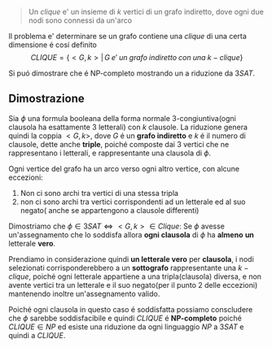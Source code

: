> Un *clique* e' un insieme di $k$ vertici di un grafo indiretto, dove ogni due nodi sono connessi da un'arco

Il problema e' determinare se un grafo contiene una *clique* di una certa dimensione é cosí definito
$$CLIQUE=\{<G,k>|\,G\;e'\;un\;grafo\;indiretto\;con\;una\;k-clique\}$$

Si puó dimostrare che é NP-completo mostrando un a riduzione da $3SAT$.
## Dimostrazione
Sia $\phi$ una formula booleana della forma normale 3-congiuntiva(ogni clausola ha esattamente 3 letterali) con $k$ clausole. La riduzione genera quindi la coppia $<G,k>$, dove $G$ é un **grafo indiretto** e $k$ é il numero di clausole, dette anche **triple**, poiché composte dai 3 vertici che ne rappresentano i letterali, e rappresentante una clausola di $\phi$.

Ogni vertice del grafo ha un arco verso ogni altro vertice, con alcune eccezioni:
1. Non ci sono archi tra vertici di una stessa tripla
2. non ci sono archi tra vertici corrispondenti ad un letterale ed al suo negato( anche se appartengono a clausole differenti)

Dimostriamo che $\phi\in3SAT\iff <G,k>\in Clique$:
Se $\phi$ avesse un'assegnamento che lo soddisfa allora **ogni clausola** di $\phi$ ha **almeno** **un** letterale **vero**.

Prendiamo in considerazione quindi **un letterale vero** per **clausola**, i nodi selezionati corrisponderebbero a un **sottografo** rappresentante una $k-clique$, poiché ogni letterale appartiene a una tripla(clausola) diversa, e non avente vertici tra un letterale e il suo negato(per il punto $2$ delle eccezioni) mantenendo inoltre un'assegnamento valido.

Poiché ogni clausola in questo caso é soddisfatta possiamo conscludere che $\phi$ sarebbe soddisfacibile e quindi $CLIQUE$ é **NP-completo** poiché $CLIQUE\in NP$ ed esiste una riduzione da ogni linguaggio $NP$ a $3SAT$ e quindi a $CLIQUE$.
